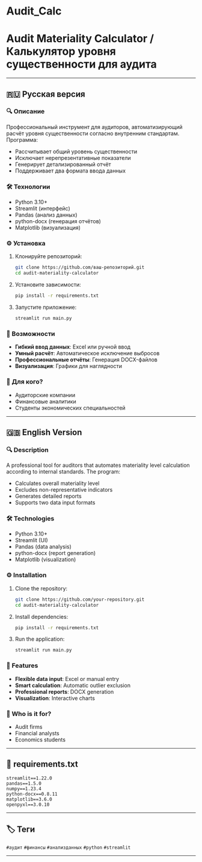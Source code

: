 # Audit_Calc
# **Audit Materiality Calculator / Калькулятор уровня существенности для аудита**

---

## **🇷🇺 Русская версия**

### **🔍 Описание**
Профессиональный инструмент для аудиторов, автоматизирующий расчёт уровня существенности согласно внутренним стандартам. Программа:
- Рассчитывает общий уровень существенности
- Исключает нерепрезентативные показатели
- Генерирует детализированный отчёт
- Поддерживает два формата ввода данных

### **🛠 Технологии**
- Python 3.10+
- Streamlit (интерфейс)
- Pandas (анализ данных)
- python-docx (генерация отчётов)
- Matplotlib (визуализация)

### **⚙️ Установка**
1. Клонируйте репозиторий:
   ```bash
   git clone https://github.com/ваш-репозиторий.git
   cd audit-materiality-calculator
   ```

2. Установите зависимости:
   ```bash
   pip install -r requirements.txt
   ```

3. Запустите приложение:
   ```bash
   streamlit run main.py
   ```

### **🚀 Возможности**
- **Гибкий ввод данных**: Excel или ручной ввод
- **Умный расчёт**: Автоматическое исключение выбросов
- **Профессиональные отчёты**: Генерация DOCX-файлов
- **Визуализация**: Графики для наглядности

### **📌 Для кого?**
- Аудиторские компании
- Финансовые аналитики
- Студенты экономических специальностей

---

## **🇬🇧 English Version**

### **🔍 Description**
A professional tool for auditors that automates materiality level calculation according to internal standards. The program:
- Calculates overall materiality level
- Excludes non-representative indicators
- Generates detailed reports
- Supports two data input formats

### **🛠 Technologies**
- Python 3.10+
- Streamlit (UI)
- Pandas (data analysis)
- python-docx (report generation)
- Matplotlib (visualization)

### **⚙️ Installation**
1. Clone the repository:
   ```bash
   git clone https://github.com/your-repository.git
   cd audit-materiality-calculator
   ```

2. Install dependencies:
   ```bash
   pip install -r requirements.txt
   ```

3. Run the application:
   ```bash
   streamlit run main.py
   ```

### **🚀 Features**
- **Flexible data input**: Excel or manual entry
- **Smart calculation**: Automatic outlier exclusion
- **Professional reports**: DOCX generation
- **Visualization**: Interactive charts

### **📌 Who is it for?**
- Audit firms
- Financial analysts
- Economics students

---

## **📜 requirements.txt**
```
streamlit==1.22.0
pandas==1.5.0
numpy==1.23.4
python-docx==0.8.11
matplotlib==3.6.0
openpyxl==3.0.10
```

---



## 🏷️ Теги 
`#аудит` `#финансы` `#анализданных` `#python` `#streamlit`

---
